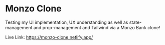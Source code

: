 # Monzo Clone
Testing my UI implementation, UX understanding as well as state-management and prop-management and Tailwind via a Monzo Bank clone!  

Live Link: https://monzo-clone.netlify.app/


